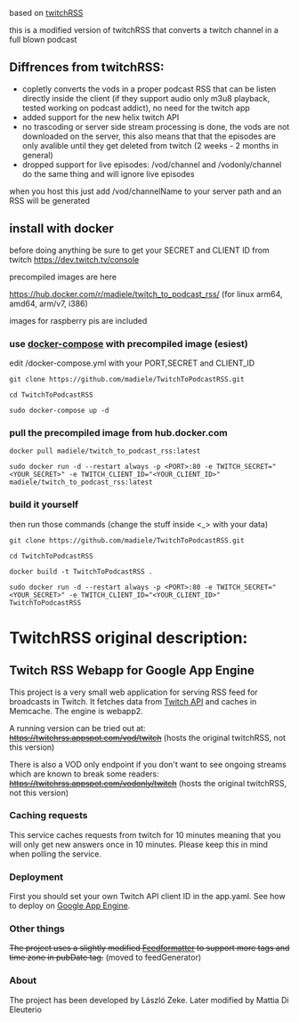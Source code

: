 based on [twitchRSS](https://github.com/lzeke0/TwitchRSS)

this is a modified version of twitchRSS that converts a twitch channel in a full blown podcast

## Diffrences from twitchRSS:
- copletly converts the vods in a proper podcast RSS that can be listen directly inside the client (if they support audio only m3u8 playback, tested working on podcast addict), no need for the twitch app
- added support for the new helix twitch API
- no trascoding or server side stream processing is done, the vods are not downloaded on the server, this also means that that the episodes are only avalible until they get deleted from twitch (2 weeks - 2 months in general)
- dropped support for live episodes: /vod/channel and /vodonly/channel do the same thing and will ignore live episodes

when you host this just add /vod/channelName to your server path and an RSS will be generated

## install with docker
before doing anything be sure to get your SECRET and CLIENT ID from twitch
https://dev.twitch.tv/console

precompiled images are here

https://hub.docker.com/r/madiele/twitch_to_podcast_rss/ (for linux arm64, amd64, arm/v7, i386)

images for raspberry pis are included  


### use [docker-compose](https://docs.docker.com/compose/install/) with precompiled image (esiest)

edit /docker-compose.yml with your PORT,SECRET and CLIENT_ID

`git clone https://github.com/madiele/TwitchToPodcastRSS.git`

`cd TwitchToPodcastRSS`

`sudo docker-compose up -d`

### pull the precompiled image from hub.docker.com
  
  `docker pull madiele/twitch_to_podcast_rss:latest`
  
  `sudo docker run -d --restart always -p <PORT>:80 -e TWITCH_SECRET="<YOUR_SECRET>" -e TWITCH_CLIENT_ID="<YOUR_CLIENT_ID>" madiele/twitch_to_podcast_rss:latest`

### build it yourself

then run those commands (change the stuff inside <_> with your data)

`git clone https://github.com/madiele/TwitchToPodcastRSS.git`

`cd TwitchToPodcastRSS`

`docker build -t TwitchToPodcastRSS .`

`sudo docker run -d --restart always -p <PORT>:80 -e TWITCH_SECRET="<YOUR_SECRET>" -e TWITCH_CLIENT_ID="<YOUR_CLIENT_ID>" TwitchToPodcastRSS`

# TwitchRSS original description:

## Twitch RSS Webapp for Google App Engine
This project is a very small web application for serving RSS feed for broadcasts
in Twitch. It fetches data from [Twitch API](https://dev.twitch.tv/docs) and caches in Memcache.
The engine is webapp2.

A running version can be tried out at:
~~https://twitchrss.appspot.com/vod/twitch~~ (hosts the original twitchRSS, not this version)

There is also a VOD only endpoint if you don't want to see ongoing streams which are known to break some readers:
~~https://twitchrss.appspot.com/vodonly/twitch~~ (hosts the original twitchRSS, not this version)

### Caching requests
This service caches requests from twitch for 10 minutes meaning that you will only get new answers once in
10 minutes. Please keep this in mind when polling the service.

### Deployment
First you should set your own Twitch API client ID in the app.yaml.
See how to deploy on [Google App Engine](https://cloud.google.com/appengine/docs/standard/python3).

### Other things
~~The project uses a slightly modified [Feedformatter](https://code.google.com/p/feedformatter/) to support
more tags and time zone in pubDate tag.~~ (moved to feedGenerator)

### About
The project has been developed by László Zeke.
Later modified by Mattia Di Eleuterio

